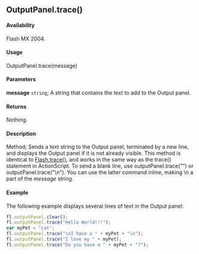 ## OutputPanel.trace()

#### Availability

Flash MX 2004.

#### Usage

OutputPanel.trace(message)

#### Parameters

**message** `string`; A string that contains the text to add to the Output panel.

#### Returns

Nothing.

#### Description

Method; Sends a text string to the Output panel, terminated by a new line, and displays the Output panel if it is not already visible. This method is identical to [Flash.trace()](../Flash_object/Flash77.md), and works in the same way as the trace() statement in ActionScript.
To send a blank line, use outputPanel.trace("") or outputPanel.trace("\n"). You can use the latter command inline, making \n a part of the *message* string.

#### Example

The following example displays several lines of text in the Output panel:

```javascript
fl.outputPanel.clear();
fl.outputPanel.trace("Hello World!!!");
var myPet = "cat";
fl.outputPanel.trace("\nI have a " + myPet + "\n");
fl.outputPanel.trace("I love my " + myPet);
fl.outputPanel.trace("Do you have a " + myPet + "?");
```
